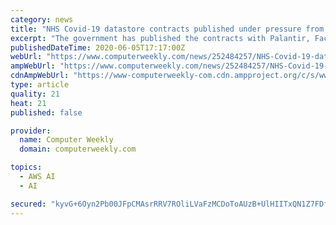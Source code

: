 ```yaml
---
category: news
title: "NHS Covid-19 datastore contracts published under pressure from privacy groups"
excerpt: "The government has published the contracts with Palantir, Faculty, Microsoft, and Google for the controversial NHS Data Store ahead of court proceedings initiated by civil liberties organisation OpenDemocracy."
publishedDateTime: 2020-06-05T17:17:00Z
webUrl: "https://www.computerweekly.com/news/252484257/NHS-Covid-19-datastore-contracts-published-under-pressure-from-privacy-groups"
ampWebUrl: "https://www.computerweekly.com/news/252484257/NHS-Covid-19-datastore-contracts-published-under-pressure-from-privacy-groups?amp=1"
cdnAmpWebUrl: "https://www-computerweekly-com.cdn.ampproject.org/c/s/www.computerweekly.com/news/252484257/NHS-Covid-19-datastore-contracts-published-under-pressure-from-privacy-groups?amp=1"
type: article
quality: 21
heat: 21
published: false

provider:
  name: Computer Weekly
  domain: computerweekly.com

topics:
  - AWS AI
  - AI

secured: "kyvG+6Oyn2Pb00JFpCMAsrRRV7ROliLVaFzMCDoToAUzB+UlHIITxQN1Z7FDfMLwBCOgYVC1HRVWyZ39EGDTY+nhD6dJKgBLHRoFfZ6lmogAcpo3AjRFkG29s6RKKukjWkN4Mwe3zxoe8iayVfPMD//jBxb9xG4VLVzS6FGo+Rcxx9oEvSWI7KO9pSiz/4rxwHVzHemBiC9Bo+7hCEceM5tdM7gBkreu5X9qa3y/EoLVu0d1o9ySh0DQEhsiL97304dyjntHCm3qwUUOw+ZdUgBZTFOCSMM6fLOo8K8jVoyI8uQjijwn5dlrHME3qc5TnqJdoL/Ci+H7fZ7r+7NMTMYI+kFlYTRrhbKNhyxesRJcc6YPx3ZGh1uwEVA/FQuNZvgEkaQxmfFcj+aPIcqo2U+eeT2f2SsbB6V0pl0op6f6hBjBO2gpX/jyrOwfXjAE5P3N9gRpYrNCbjNoaN5oDCG10EqDTfA6C8Actk1sX4g=;jI65N0kkQHdUE7jrc9vcbA=="
---
```


